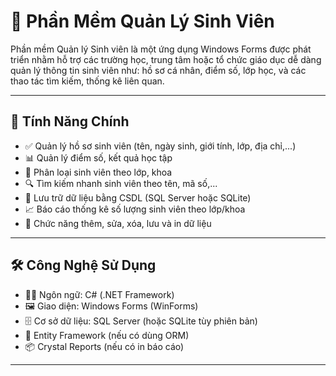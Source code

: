 # 📘 Phần Mềm Quản Lý Sinh Viên

Phần mềm Quản lý Sinh viên là một ứng dụng Windows Forms được phát triển nhằm hỗ trợ các trường học, trung tâm hoặc tổ chức giáo dục dễ dàng quản lý thông tin sinh viên như: hồ sơ cá nhân, điểm số, lớp học, và các thao tác tìm kiếm, thống kê liên quan.

---

## 🚀 Tính Năng Chính

- ✅ Quản lý hồ sơ sinh viên (tên, ngày sinh, giới tính, lớp, địa chỉ,...)
- 📊 Quản lý điểm số, kết quả học tập
- 🏫 Phân loại sinh viên theo lớp, khoa
- 🔍 Tìm kiếm nhanh sinh viên theo tên, mã số,...
- 📁 Lưu trữ dữ liệu bằng CSDL (SQL Server hoặc SQLite)
- 📈 Báo cáo thống kê số lượng sinh viên theo lớp/khoa
- 💾 Chức năng thêm, sửa, xóa, lưu và in dữ liệu

---

## 🛠️ Công Nghệ Sử Dụng

- 👨‍💻 Ngôn ngữ: C# (.NET Framework)
- 🖼️ Giao diện: Windows Forms (WinForms)
- 🗄️ Cơ sở dữ liệu: SQL Server (hoặc SQLite tùy phiên bản)
- 🔐 Entity Framework (nếu có dùng ORM)
- 📦 Crystal Reports (nếu có in báo cáo)

---

